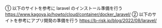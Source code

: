① 以下のサイトを参考に laravel のインストール準備を行う
https://www.kagoya.jp/howto/cloud/container/docker_laravel/
② 以下のサイトを参考にアプリ開発の準備を行う
https://b-risk.jp/blog/2022/08/laravel/
